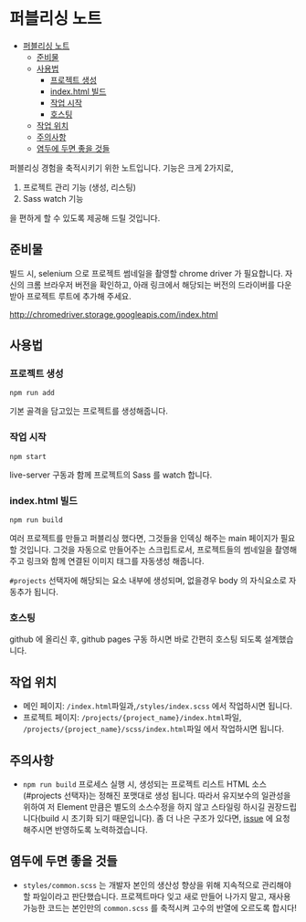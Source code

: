 # 퍼블리싱 노트

- [퍼블리싱 노트](#퍼블리싱-노트)
  - [준비물](#준비물)
  - [사용법](#사용법)
    - [프로젝트 생성](#프로젝트-생성)
    - [index.html 빌드](#indexhtml-빌드)
    - [작업 시작](#작업-시작)
    - [호스팅](#호스팅)
  - [작업 위치](#작업-위치)
  - [주의사항](#주의사항)
  - [염두에 두면 좋을 것들](#염두에-두면-좋을-것들)

퍼블리싱 경험을 축적시키기 위한 노트입니다. 기능은 크게 2가지로,

1.  프로젝트 관리 기능 (생성, 리스팅)
1.  Sass watch 기능

을 편하게 할 수 있도록 제공해 드릴 것입니다.

## 준비물

빌드 시, selenium 으로 프로젝트 썸네일을 촬영할 chrome driver 가 필요합니다. 자신의 크롬 브라우저 버전을 확인하고, 아래 링크에서 해당되는 버전의 드라이버를 다운받아 프로젝트 루트에 추가해 주세요.

http://chromedriver.storage.googleapis.com/index.html

## 사용법

### 프로젝트 생성

```
npm run add
```

기본 골격을 담고있는 프로젝트를 생성해줍니다.

### 작업 시작

```
npm start
```

live-server 구동과 함께 프로젝트의 Sass 를 watch 합니다.

### index.html 빌드

```
npm run build
```

여러 프로젝트를 만들고 퍼블리싱 했다면, 그것들을 인덱싱 해주는 main 페이지가 필요할 것입니다. 그것을 자동으로 만들어주는 스크립트로서, 프로젝트들의 썸네일을 촬영해주고 링크와 함께 연결된 이미지 태그를 자동생성 해줍니다.

`#projects` 선택자에 해당되는 요소 내부에 생성되며, 없을경우 body 의 자식요소로 자동추가 됩니다.

### 호스팅

github 에 올리신 후, github pages 구동 하시면 바로 간편히 호스팅 되도록 설계했습니다.

## 작업 위치

- 메인 페이지: `/index.html`파일과,`/styles/index.scss` 에서 작업하시면 됩니다.
- 프로젝트 페이지: `/projects/{project_name}/index.html`파일, `/projects/{project_name}/scss/index.html`파일 에서 작업하시면 됩니다.

## 주의사항

- `npm run build` 프로세스 실행 시, 생성되는 프로젝트 리스트 HTML 소스(#projects 선택자)는 정해진 포맷대로 생성 됩니다. 따라서 유지보수의 일관성을 위하여 저 Element 만큼은 별도의 소스수정을 하지 않고 스타일링 하시길 권장드립니다(build 시 초기화 되기 때문입니다). 좀 더 나은 구조가 있다면, [issue](https://github.com/LimEunSeop/Publishing-Note/issues) 에 요청 해주시면 반영하도록 노력하겠습니다.

## 염두에 두면 좋을 것들

- `styles/common.scss` 는 개발자 본인의 생산성 향상을 위해 지속적으로 관리해야할 파일이라고 판단했습니다. 프로젝트마다 잊고 새로 만들어 나가지 말고, 재사용 가능한 코드는 본인만의 `common.scss` 를 축적시켜 고수의 반열에 오르도록 합시다!
